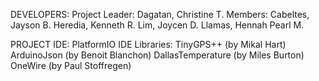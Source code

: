 DEVELOPERS:
Project Leader: Dagatan, Christine T.
Members:
Cabeltes, Jayson B.
Heredia, Kenneth R.
Lim, Joycen D.
Llamas, Hennah Pearl M.

PROJECT IDE: PlatformIO IDE
Libraries:
TinyGPS++ (by Mikal Hart)
ArduinoJson (by Benoit Blanchon)
DallasTemperature (by Miles Burton)
OneWire (by Paul Stoffregen)
